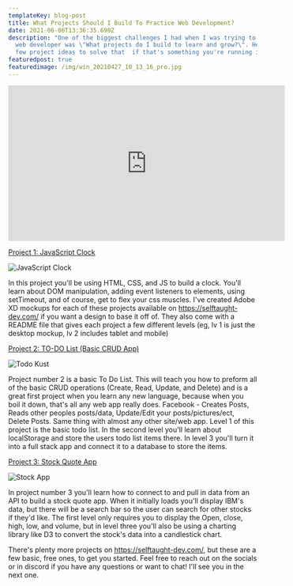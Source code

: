 ```yaml
---
templateKey: blog-post
title: What Projects Should I Build To Practice Web Development?
date: 2021-06-06T13:36:35.690Z
description: "One of the biggest challenges I had when I was trying to become a
  web developer was \"What projects do I build to learn and grow?\". Here are a
  few project ideas to solve that  if that's something you're running into. "
featuredpost: true
featuredimage: /img/win_20210427_10_13_16_pro.jpg
---
```



<iframe width="560" height="315" src="https://www.youtube.com/embed/HyROXwnlZJw" title="YouTube video player" frameborder="0" allow="accelerometer; autoplay; clipboard-write; encrypted-media; gyroscope; picture-in-picture" allowfullscreen></iframe>

<span class="large-p"><a href="https://selftaught-dev.com/JavaScriptClock" target="_blank">Project 1: JavaScript Clock</a></span>

![JavaScript Clock](/img/javascript-clock.png)

In this project you'll be using HTML, CSS, and JS to build a clock. You'll learn about DOM manipulation, adding event listeners to elements, using setTimeout, and of course, get to flex your css muscles. I've created Adobe XD mockups for each of these projects available on https://selftaught-dev.com/ if you want a design to base it off of. They also come with a README file that gives each project a few different levels (eg, lv 1 is just the desktop mockup, lv 2 includes tablet and mobile)

<span class="large-p"><a href="https://selftaught-dev.com/To-DoListApp" target="_blank">Project 2: TO-DO List (Basic CRUD App)</a> </span>

![Todo Kust](/img/todo-list.png)

Project number 2 is a basic To Do List. This will teach you how to preform all of the basic CRUD operations (Create, Read, Update, and Delete) and is a great first project when you learn any new language, because when you boil it down, that's all any web app really does. Facebook - Creates Posts, Reads other peoples posts/data, Update/Edit your posts/pictures/ect, Delete Posts. Same thing with almost any other site/web app. Level 1 of this project is the basic todo list. In the second level you'll learn about localStorage and store the users todo list items there. In level 3 you'll turn it into a full stack app and connect it to a database to store the items. 

<span class="large-p"><a href="https://selftaught-dev.com/Stonks" target="_blank">Project 3: Stock Quote App</a> </span>

![Stock App](/img/stock-app.png)

In project number 3 you'll learn how to connect to and pull in data from an API to build a stock quote app. When it initially loads you'll display IBM's data, but there will be a search bar so the user can search for other stocks if they'd like. The first level only requires you to display the Open, close, high, low, and volume, but in level three you'll also be using a charting library like D3 to convert the stock's data into a candlestick chart. 

<span class="divider-horizontal"></span>

There's plenty more projects on https://selftaught-dev.com/, but these are a few basic, free ones, to get you started. Feel free to reach out on the socials or in discord if you have any questions or want to chat! I'll see you in the next one.